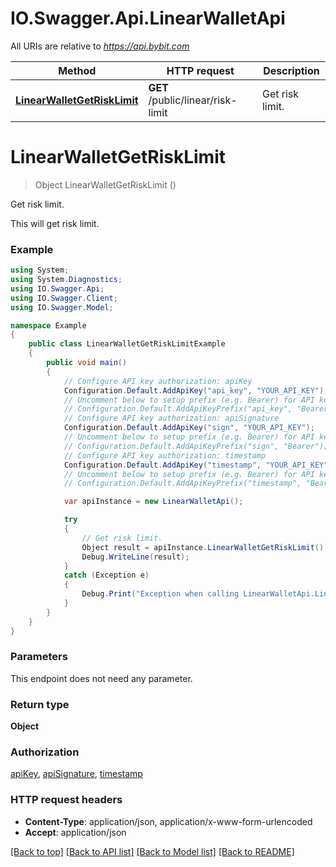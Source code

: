 # IO.Swagger.Api.LinearWalletApi

All URIs are relative to *https://api.bybit.com*

Method | HTTP request | Description
------------- | ------------- | -------------
[**LinearWalletGetRiskLimit**](LinearWalletApi.md#linearwalletgetrisklimit) | **GET** /public/linear/risk-limit | Get risk limit.


<a name="linearwalletgetrisklimit"></a>
# **LinearWalletGetRiskLimit**
> Object LinearWalletGetRiskLimit ()

Get risk limit.

This will get risk limit.

### Example
```csharp
using System;
using System.Diagnostics;
using IO.Swagger.Api;
using IO.Swagger.Client;
using IO.Swagger.Model;

namespace Example
{
    public class LinearWalletGetRiskLimitExample
    {
        public void main()
        {
            // Configure API key authorization: apiKey
            Configuration.Default.AddApiKey("api_key", "YOUR_API_KEY");
            // Uncomment below to setup prefix (e.g. Bearer) for API key, if needed
            // Configuration.Default.AddApiKeyPrefix("api_key", "Bearer");
            // Configure API key authorization: apiSignature
            Configuration.Default.AddApiKey("sign", "YOUR_API_KEY");
            // Uncomment below to setup prefix (e.g. Bearer) for API key, if needed
            // Configuration.Default.AddApiKeyPrefix("sign", "Bearer");
            // Configure API key authorization: timestamp
            Configuration.Default.AddApiKey("timestamp", "YOUR_API_KEY");
            // Uncomment below to setup prefix (e.g. Bearer) for API key, if needed
            // Configuration.Default.AddApiKeyPrefix("timestamp", "Bearer");

            var apiInstance = new LinearWalletApi();

            try
            {
                // Get risk limit.
                Object result = apiInstance.LinearWalletGetRiskLimit();
                Debug.WriteLine(result);
            }
            catch (Exception e)
            {
                Debug.Print("Exception when calling LinearWalletApi.LinearWalletGetRiskLimit: " + e.Message );
            }
        }
    }
}
```

### Parameters
This endpoint does not need any parameter.

### Return type

**Object**

### Authorization

[apiKey](../README.md#apiKey), [apiSignature](../README.md#apiSignature), [timestamp](../README.md#timestamp)

### HTTP request headers

 - **Content-Type**: application/json, application/x-www-form-urlencoded
 - **Accept**: application/json

[[Back to top]](#) [[Back to API list]](../README.md#documentation-for-api-endpoints) [[Back to Model list]](../README.md#documentation-for-models) [[Back to README]](../README.md)

